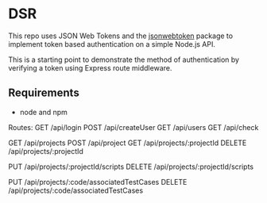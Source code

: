 # DSR

This repo uses JSON Web Tokens and the [jsonwebtoken](https://github.com/auth0/node-jsonwebtoken) package to implement token based authentication on a simple Node.js API.

This is a starting point to demonstrate the method of authentication by verifying a token using Express route middleware.

## Requirements

- node and npm

Routes:
GET /api/login
POST /api/createUser
GET /api/users
GET /api/check

GET /api/projects 
POST /api/project
GET /api/projects/:projectId
DELETE /api/projects/:projectId

PUT /api/projects/:projectId/scripts
DELETE /api/projects/:projectId/scripts

PUT /api/projects/:code/associatedTestCases
DELETE /api/projects/:code/associatedTestCases